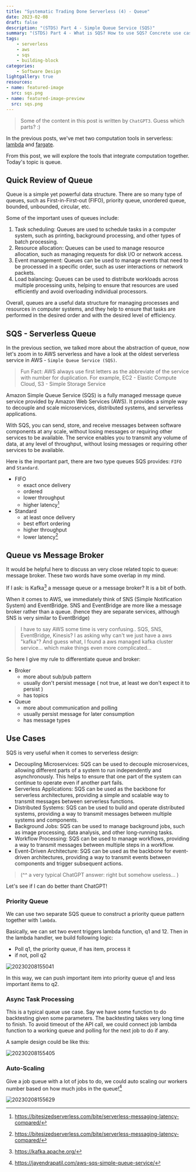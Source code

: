 ```yaml
---
title: "Systematic Trading Done Serverless (4) - Queue"
date: 2023-02-08
draft: false
description: "(STDS) Part 4 - Simple Queue Service (SQS)" 
summary: "(STDS) Part 4 - What is SQS? How to use SQS? Concrete use case of SQS"
tags: 
    - serverless
    - aws
    - sqs
    - building-block
categories: 
    - Software Design
lightgallery: true
resources:
- name: featured-image
  src: sqs.png
- name: featured-image-preview
  src: sqs.png
---
```


> Some of the content in this post is written by `ChatGPT3`. Guess which parts? :)

In the previous posts, we've met two computation tools in serverless: [lambda](https://quant.funcoder.net/posts/serverless-2-lambda/) and [fargate](https://quant.funcoder.net/posts/serverless-3-fargate/).

From this post, we will explore the tools that integrate computation together. 
Today's topic is queue. 

## Quick Review of Queue

Queue is a simple yet powerful data structure. There are so many type of queues,
such as First-in-First-out (FIFO), priority queue, unordered queue, bounded, unbounded, circular, etc.

Some of the important uses of queues include:

1. Task scheduling: Queues are used to schedule tasks in a computer system, such as printing, background processing, and other types of batch processing.
2. Resource allocation: Queues can be used to manage resource allocation, such as managing requests for disk I/O or network access.
3. Event management: Queues can be used to manage events that need to be processed in a specific order, such as user interactions or network packets.
4. Load balancing: Queues can be used to distribute workloads across multiple processing units, helping to ensure that resources are used efficiently and avoid overloading individual processors.

Overall, queues are a useful data structure for managing processes and resources in computer systems, and they help to ensure that tasks are performed in the desired order and with the desired level of efficiency.

## SQS - Serverless Queue

In the previous section, we talked more about the abstraction of queue, 
now let's zoom in to AWS serverless and have a look at the oldest serverless
service in AWS - `Simple Queue Service (SQS)`.

> Fun Fact: AWS always use first letters as the abbreviate of the service with number for duplication.
> For example, EC2 - Elastic Compute Cloud, S3 - Simple Storage Service

Amazon Simple Queue Service (SQS) is a fully managed message queue service
provided by Amazon Web Services (AWS). It provides a simple way to decouple and
scale microservices, distributed systems, and serverless applications.

With SQS, you can send, store, and receive messages between software components
at any scale, without losing messages or requiring other services to be
available. The service enables you to transmit any volume of data, at any level
of throughput, without losing messages or requiring other services to be
available.

Here is the important part, there are two type queues SQS provides: `FIFO` and `Standard`.

- FIFO
    - exact once delivery
    - ordered
    - lower throughput
    - higher latency[^1]
- Standard
    - at least once delivery
    - best effort ordering
    - higher throughput
    - lower latency[^1]

## Queue vs Message Broker

It would be helpful here to discuss an very close related topic to queue: message broker.
These two words have some overlap in my mind. 

If I ask: is Kafka[^2] a message queue or a message broker? It is a bit of both.

When it comes to AWS, we immediately think of SNS (Simple Notification System) and EventBridge.
SNS and EventBridge are more like a message broker rather than a queue. 
(hence they are separate services, although SNS is very similar to EventBridge)

> I have to say AWS some time is very confusing.. SQS, SNS, EventBridge, Kinesis? 
> I as asking why can't we just have a aws "kafka"? 
> And guess what, I found a aws managed kafka cluster service...
> which make things even more complicated...

So here I give my rule to differentiate queue and broker:

- Broker
    - more about sub/pub pattern
    - usually don't persist message ( not true, at least we don't expect it to persist )
    - has topics
- Queue
    - more about communication and polling
    - usually persist message for later consumption
    - has message types

## Use Cases

SQS is very useful when it comes to serverless design:

- Decoupling Microservices: SQS can be used to decouple microservices, allowing
  different parts of a system to run independently and asynchronously. This
  helps to ensure that one part of the system can continue to operate even if
  another part fails.
- Serverless Applications: SQS can be used as the backbone for serverless
  architectures, providing a simple and scalable way to transmit messages
  between serverless functions.
- Distributed Systems: SQS can be used to build and operate distributed systems,
  providing a way to transmit messages between multiple systems and components.
- Background Jobs: SQS can be used to manage background jobs, such as image
  processing, data analysis, and other long-running tasks.
- Workflow Processing: SQS can be used to manage workflows, providing a way to
  transmit messages between multiple steps in a workflow.
- Event-Driven Architecture: SQS can be used as the backbone for event-driven
  architectures, providing a way to transmit events between components and
  trigger subsequent actions.

> (^^ a very typical ChatGPT answer: right but somehow useless... )

Let's see if I can do better thant ChatGPT!

### Priority Queue


We can use two separate SQS queue to construct a priority queue pattern together
with `lambda`.

Basically, we can set two event triggers lambda function, q1 and 12. Then in the 
lambda handler, we build following logic:

- Poll q1, the priority queue, if has item, process it
- if not, poll q2

![20230208155041](https://raw.githubusercontent.com/wangzhe3224/pic_repo/master/images/20230208155041.png "Priority Queue")

In this way, we can push important item into priority queue q1 and less important
items to q2. 

### Async Task Processing

This is a typical queue use case. Say we have some function to do backtesting 
given some parameters. The backtesting takes very long time to finish. To avoid
timeout of the API call, we could connect job lambda function to a working queue
and polling for the next job to do if any.

A sample design could be like this:

![20230208155405](https://raw.githubusercontent.com/wangzhe3224/pic_repo/master/images/20230208155405.png "Async Task Queue")

### Auto-Scaling

Give a job queue with a lot of jobs to do, we could auto scaling our workers number
based on how much jobs in the queue![^3]

![20230208155629](https://raw.githubusercontent.com/wangzhe3224/pic_repo/master/images/20230208155629.png)

[^1]: https://bitesizedserverless.com/bite/serverless-messaging-latency-compared/
[^2]: https://kafka.apache.org/
[^3]: https://jayendrapatil.com/aws-sqs-simple-queue-service/